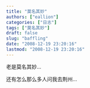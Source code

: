 ```yaml
---
title: "莫名其妙"
authors: ["eallion"]
categories: ["日志"]
tags: ["莫名其妙"]
draft: false
slug: "baffling"
date: "2008-12-19 23:20:16"
lastmod: "2008-12-19 23:20:16"
---
```


老是莫名其妙...

还有怎么那么多人问我去荆州...
